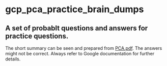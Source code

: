 # gcp_pca_practice_brain_dumps

## A set of probablt questions and answers for practice questions.

The short summary can be seen and prepared from [PCA.pdf](./PCA.pdf). The answers might not be correct. Always refer to Google documentation for further details.

